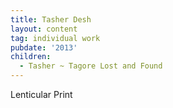 ```yaml
---
title: Tasher Desh
layout: content
tag: individual work
pubdate: '2013'
children:
  - Tasher ~ Tagore Lost and Found
---
```

Lenticular Print
